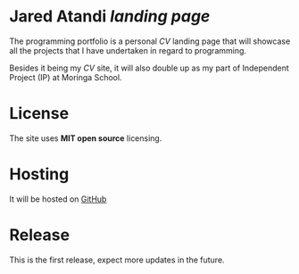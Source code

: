 # Jared Atandi *landing page* #

The programming portfolio is a personal *CV* landing page that will showcase
all the projects that I have undertaken in regard to programming. 

Besides it being my *CV* site, it will also double up as my part of Independent Project (IP)
at Moringa School. 

# License #
The site uses **MIT open source** licensing. 

<!-- TODO: fix the live link-->
# Hosting #
It will be hosted on [GitHub](https://jaredatandi.github.io/Programming_Portifolio/)

# Release #
This is the first release, expect more updates in the future.